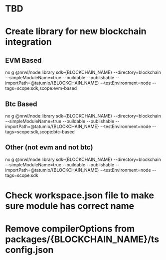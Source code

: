 # TBD

# Create library for new blockchain integration

## EVM Based

nx g @nrwl/node:library sdk-{BLOCKCHAIN_NAME} --directory=blockchain --simpleModuleName=true --buildable --publishable --importPath=@tatumio/{BLOCKCHAIN_NAME} --testEnvironment=node --tags=scope:sdk,scope:evm-based

## Btc Based

nx g @nrwl/node:library sdk-{BLOCKCHAIN_NAME} --directory=blockchain --simpleModuleName=true --buildable --publishable --importPath=@tatumio/{BLOCKCHAIN_NAME} --testEnvironment=node --tags=scope:sdk,scope:btc-based

## Other (not evm and not btc)

nx g @nrwl/node:library sdk-{BLOCKCHAIN_NAME} --directory=blockchain --simpleModuleName=true --buildable --publishable --importPath=@tatumio/{BLOCKCHAIN_NAME} --testEnvironment=node --tags=scope:sdk

# Check workspace.json file to make sure module has correct name

# Remove compilerOptions from packages/{BLOCKCHAIN_NAME}/tsconfig.json
